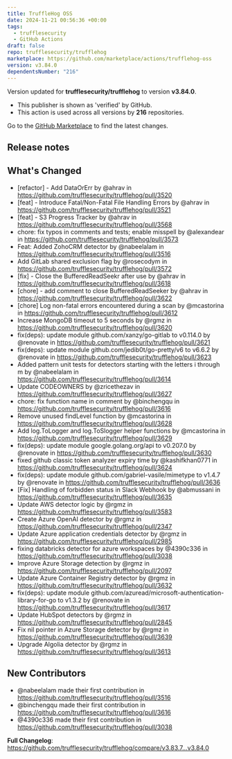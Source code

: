 ```yaml
---
title: TruffleHog OSS
date: 2024-11-21 00:56:36 +00:00
tags:
  - trufflesecurity
  - GitHub Actions
draft: false
repo: trufflesecurity/trufflehog
marketplace: https://github.com/marketplace/actions/trufflehog-oss
version: v3.84.0
dependentsNumber: "216"
---
```



Version updated for **trufflesecurity/trufflehog** to version **v3.84.0**.
- This publisher is shown as 'verified' by GitHub.
- This action is used across all versions by **216** repositories.

Go to the [GitHub Marketplace](https://github.com/marketplace/actions/trufflehog-oss) to find the latest changes.

## Release notes

## What's Changed
* [refactor] - Add DataOrErr by @ahrav in https://github.com/trufflesecurity/trufflehog/pull/3520
* [feat] - Introduce Fatal/Non-Fatal File Handling Errors by @ahrav in https://github.com/trufflesecurity/trufflehog/pull/3521
* [feat] - S3 Progress Tracker by @ahrav in https://github.com/trufflesecurity/trufflehog/pull/3568
* chore: fix typos in comments and tests; enable misspell by @alexandear in https://github.com/trufflesecurity/trufflehog/pull/3573
* Feat: Added ZohoCRM detector by @nabeelalam in https://github.com/trufflesecurity/trufflehog/pull/3516
* Add GitLab shared exclusion flag by @rosecodym in https://github.com/trufflesecurity/trufflehog/pull/3572
* [fix] - Close the BufferedReadSeekr after use by @ahrav in https://github.com/trufflesecurity/trufflehog/pull/3618
* [chore] - add comment to close BufferedReadSeeker by @ahrav in https://github.com/trufflesecurity/trufflehog/pull/3622
* [chore] Log non-fatal errors encountered during a scan by @mcastorina in https://github.com/trufflesecurity/trufflehog/pull/3612
* Increase MongoDB timeout to 5 seconds by @rgmz in https://github.com/trufflesecurity/trufflehog/pull/3620
* fix(deps): update module github.com/xanzy/go-gitlab to v0.114.0 by @renovate in https://github.com/trufflesecurity/trufflehog/pull/3621
* fix(deps): update module github.com/jedib0t/go-pretty/v6 to v6.6.2 by @renovate in https://github.com/trufflesecurity/trufflehog/pull/3623
* Added pattern unit tests for detectors starting with the letters i through m by @nabeelalam in https://github.com/trufflesecurity/trufflehog/pull/3614
* Update CODEOWNERS by @zricethezav in https://github.com/trufflesecurity/trufflehog/pull/3627
* chore: fix function name in comment by @binchengqu in https://github.com/trufflesecurity/trufflehog/pull/3616
* Remove unused findLevel function by @mcastorina in https://github.com/trufflesecurity/trufflehog/pull/3628
* Add log.ToLogger and log.ToSlogger helper functions by @mcastorina in https://github.com/trufflesecurity/trufflehog/pull/3629
* fix(deps): update module google.golang.org/api to v0.207.0 by @renovate in https://github.com/trufflesecurity/trufflehog/pull/3630
* fixed github classic token analyzer expiry time by @kashifkhan0771 in https://github.com/trufflesecurity/trufflehog/pull/3624
* fix(deps): update module github.com/gabriel-vasile/mimetype to v1.4.7 by @renovate in https://github.com/trufflesecurity/trufflehog/pull/3636
* [Fix] Handling of forbidden status in Slack Webhook by @abmussani in https://github.com/trufflesecurity/trufflehog/pull/3635
* Update AWS detector logic by @rgmz in https://github.com/trufflesecurity/trufflehog/pull/3583
* Create Azure OpenAI detector by @rgmz in https://github.com/trufflesecurity/trufflehog/pull/2347
* Update Azure application credentials detector by @rgmz in https://github.com/trufflesecurity/trufflehog/pull/2985
* fixing databricks detector for azure workspaces by @4390c336 in https://github.com/trufflesecurity/trufflehog/pull/3038
* Improve Azure Storage detection by @rgmz in https://github.com/trufflesecurity/trufflehog/pull/2097
* Update Azure Container Registry detector by @rgmz in https://github.com/trufflesecurity/trufflehog/pull/3632
* fix(deps): update module github.com/azuread/microsoft-authentication-library-for-go to v1.3.2 by @renovate in https://github.com/trufflesecurity/trufflehog/pull/3617
* Update HubSpot detectors by @rgmz in https://github.com/trufflesecurity/trufflehog/pull/2845
* Fix nil pointer in Azure Storage detector by @rgmz in https://github.com/trufflesecurity/trufflehog/pull/3639
* Upgrade Algolia detector by @rgmz in https://github.com/trufflesecurity/trufflehog/pull/3613

## New Contributors
* @nabeelalam made their first contribution in https://github.com/trufflesecurity/trufflehog/pull/3516
* @binchengqu made their first contribution in https://github.com/trufflesecurity/trufflehog/pull/3616
* @4390c336 made their first contribution in https://github.com/trufflesecurity/trufflehog/pull/3038

**Full Changelog**: https://github.com/trufflesecurity/trufflehog/compare/v3.83.7...v3.84.0
